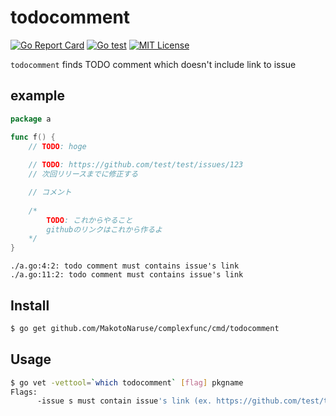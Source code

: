 # todocomment
[![Go Report Card](https://goreportcard.com/badge/github.com/MakotoNaruse/complexfunc)](https://goreportcard.com/report/github.com/MakotoNaruse/complexfunc)
[![Go test](https://github.com/MakotoNaruse/complexfunc/workflows/Go%20test/badge.svg?branch=master)](https://github.com/MakotoNaruse/complexfunc/actions)
[![MIT License](http://img.shields.io/badge/license-MIT-blue.svg?style=flat)](LICENSE)

`todocomment` finds TODO comment which doesn't include link to issue

## example
```go
package a

func f() { 
    // TODO: hoge
	
    // TODO: https://github.com/test/test/issues/123
    // 次回リリースまでに修正する

    // コメント
	
    /* 
        TODO: これからやること 
        githubのリンクはこれから作るよ 
    */
}
```
```console
./a.go:4:2: todo comment must contains issue's link
./a.go:11:2: todo comment must contains issue's link
```

## Install

```sh
$ go get github.com/MakotoNaruse/complexfunc/cmd/todocomment
```

## Usage

```sh
$ go vet -vettool=`which todocomment` [flag] pkgname
Flags:
      -issue s must contain issue's link (ex. https://github.com/test/test/issues/)
```
